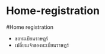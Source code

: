Home-registration
=================

#Home registration

* ขอทะเบียนราษฎร์
* เปลี่ยนเจ้าของทะเบียนราษฎร์

